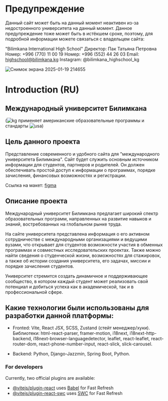 # Предупреждение

Данный сайт может быть на данный момент неактивен из-за недостроенного университета на данный момент. Данное предупреждение тоже может быть в истёкшем сроке, поэтому, для подробной информации можете связаться с владельцем сайта:

"Bilimkana International High School"
Директор: Пак Татьяна Петровна
Hoмep: +996 (770) 11 00 19
Hoмep: +996 (552) 44 26 03
Email: highschool@bilimkana.kg
Instagram: @bilimkana_highschool_kg

![Снимок экрана 2025-01-19 214655](https://github.com/user-attachments/assets/296bd380-353b-4bb6-9e2b-945595b0c70a)

# Introduction (RU)

## Международный университет Билимкана
(![kg](https://github.com/user-attachments/assets/37377991-cf72-4745-a5d3-9748dd58c3e5) применяет американские образовательные программы и стандарты ![usa](https://github.com/user-attachments/assets/0d67b1dc-711f-4ca4-b43e-92b1dd7cb748))

## Цель данного проекта

Представление современного и удобного сайта для "международного университета Билимкана". Сайт будет служить основным источником информации для студентов, партнеров и родителей. 
Он должен обеспечивать простой доступ к информации о программах, порядке зачисления, финансовых возможностях и регистрации.

Ссылка на макет: [figma](https://www.figma.com/design/ceJLpl4B5IvxqsIotFprjv/Geeks-Pro-5.0---%D0%91%D0%B8%D0%BB%D0%B8%D0%BC%D0%BA%D0%B0%D0%BD%D0%B0?node-id=0-1&p=f&t=x2L1axHnD53BLo9o-0)

## Описание проекта

Международный университет Билимкана предлагает широкий спектр образовательных программ, направленных на развитие навыков и знаний, востребованных на глобальном рынке труда.

На сайте университета представлена информация о его активном сотрудничестве с международными организациями и ведущими вузами, что открывает для студентов возможности участия в обменных программах и совместных исследовательских проектах. Также можно найти сведения о студенческой жизни, возможностях для стажировок, а также об истории создания университета, его задачах, миссии и порядке зачисления студентов.

Университет стремится создать динамичное и поддерживающее сообщество, в котором каждый студент может реализовать свой потенциал и добиться успеха как в академической, так и в профессиональной сфере.

## Какие технологии были использованы для разработки данной платформы:

- Fronted: Vite, React JSX, SCSS, Zustand (стейт менеджер/хуки). Библиотеки: html-react-parser, framer-motion, i18next, i18next-http-backend, i18next-browser-languagedetector, leaflet, react-leaflet, react-router-dom, react-phone-number-input, react-slick, slick-carousel.

- Backend: Python, Django-Jazzmin, Spring Boot, Python.

### For developers

Currently, two official plugins are available:

- [@vitejs/plugin-react](https://github.com/vitejs/vite-plugin-react/blob/main/packages/plugin-react/README.md) uses [Babel](https://babeljs.io/) for Fast Refresh
- [@vitejs/plugin-react-swc](https://github.com/vitejs/vite-plugin-react-swc) uses [SWC](https://swc.rs/) for Fast Refresh
